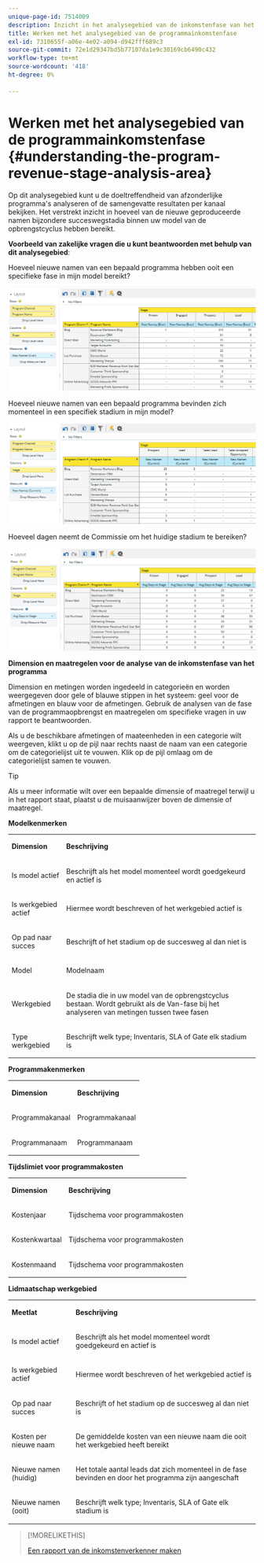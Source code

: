 ```yaml
---
unique-page-id: 7514009
description: Inzicht in het analysegebied van de inkomstenfase van het programma - Marketo Docs - Productdocumentatie
title: Werken met het analysegebied van de programmainkomstenfase
exl-id: 7310655f-a06e-4e02-a094-d942fff689c3
source-git-commit: 72e1d29347bd5b77107da1e9c30169cb6490c432
workflow-type: tm+mt
source-wordcount: '418'
ht-degree: 0%

---
```


# Werken met het analysegebied van de programmainkomstenfase {#understanding-the-program-revenue-stage-analysis-area}

Op dit analysegebied kunt u de doeltreffendheid van afzonderlijke programma&#39;s analyseren of de samengevatte resultaten per kanaal bekijken. Het verstrekt inzicht in hoeveel van de nieuwe geproduceerde namen bijzondere succeswegstadia binnen uw model van de opbrengstcyclus hebben bereikt.

**Voorbeeld van zakelijke vragen die u kunt beantwoorden met behulp van dit analysegebied**:

Hoeveel nieuwe namen van een bepaald programma hebben ooit een specifieke fase in mijn model bereikt?

![](assets/one-3.png)

Hoeveel nieuwe namen van een bepaald programma bevinden zich momenteel in een specifiek stadium in mijn model?

![](assets/two-3.png)

Hoeveel dagen neemt de Commissie om het huidige stadium te bereiken?

![](assets/three-3.png)

**Dimension en maatregelen voor de analyse van de inkomstenfase van het programma**

Dimension en metingen worden ingedeeld in categorieën en worden weergegeven door gele of blauwe stippen in het systeem: geel voor de afmetingen en blauw voor de afmetingen. Gebruik de analysen van de fase van de programmaopbrengst en maatregelen om specifieke vragen in uw rapport te beantwoorden.

Als u de beschikbare afmetingen of maateenheden in een categorie wilt weergeven, klikt u op de pijl naar rechts naast de naam van een categorie om de categorielijst uit te vouwen. Klik op de pijl omlaag om de categorielijst samen te vouwen.

>[!TIP]
>
>Als u meer informatie wilt over een bepaalde dimensie of maatregel terwijl u in het rapport staat, plaatst u de muisaanwijzer boven de dimensie of maatregel.

**Modelkenmerken**

<table> 
 <tbody> 
  <tr> 
   <td colspan="1" rowspan="1"><strong>Dimension</strong></td> 
   <td colspan="1" rowspan="1"><p><strong>Beschrijving</strong></p></td> 
  </tr> 
  <tr> 
   <td colspan="1" rowspan="1"><p>Is model actief</p></td> 
   <td colspan="1" rowspan="1"><p>Beschrijft als het model momenteel wordt goedgekeurd en actief is</p></td> 
  </tr> 
  <tr> 
   <td colspan="1" rowspan="1"><p>Is werkgebied actief</p></td> 
   <td colspan="1" rowspan="1"><p>Hiermee wordt beschreven of het werkgebied actief is</p></td> 
  </tr> 
  <tr> 
   <td colspan="1" rowspan="1"><p>Op pad naar succes</p></td> 
   <td colspan="1" rowspan="1"><p>Beschrijft of het stadium op de succesweg al dan niet is</p></td> 
  </tr> 
  <tr> 
   <td colspan="1" rowspan="1"><p>Model</p></td> 
   <td colspan="1" rowspan="1"><p>Modelnaam</p></td> 
  </tr> 
  <tr> 
   <td colspan="1" rowspan="1"><p>Werkgebied</p></td> 
   <td colspan="1" rowspan="1"><p>De stadia die in uw model van de opbrengstcyclus bestaan. Wordt gebruikt als de Van-fase bij het analyseren van metingen tussen twee fasen</p></td> 
  </tr> 
  <tr> 
   <td colspan="1" rowspan="1"><p>Type werkgebied</p></td> 
   <td colspan="1" rowspan="1"><p>Beschrijft welk type; Inventaris, SLA of Gate elk stadium is</p></td> 
  </tr> 
 </tbody> 
</table>

**Programmakenmerken**

<table> 
 <tbody> 
  <tr> 
   <td colspan="1" rowspan="1"><p><strong>Dimension</strong></p></td> 
   <td colspan="1" rowspan="1"><p><strong>Beschrijving</strong></p></td> 
  </tr> 
  <tr> 
   <td colspan="1" rowspan="1"><p>Programmakanaal</p></td> 
   <td colspan="1" rowspan="1"><p>Programmakanaal</p></td> 
  </tr> 
  <tr> 
   <td colspan="1" rowspan="1"><p>Programmanaam</p></td> 
   <td colspan="1" rowspan="1"><p>Programmanaam</p></td> 
  </tr> 
 </tbody> 
</table>

**Tijdslimiet voor programmakosten**

<table> 
 <tbody> 
  <tr> 
   <td colspan="1" rowspan="1"><p><strong>Dimension</strong></p></td> 
   <td colspan="1" rowspan="1"><p><strong>Beschrijving</strong></p></td> 
  </tr> 
  <tr> 
   <td colspan="1" rowspan="1"><p>Kostenjaar</p></td> 
   <td colspan="1" rowspan="1"><p>Tijdschema voor programmakosten</p></td> 
  </tr> 
  <tr> 
   <td colspan="1" rowspan="1"><p>Kostenkwartaal</p></td> 
   <td colspan="1" rowspan="1"><p>Tijdschema voor programmakosten</p></td> 
  </tr> 
  <tr> 
   <td colspan="1" rowspan="1"><p>Kostenmaand</p></td> 
   <td colspan="1" rowspan="1"><p>Tijdschema voor programmakosten</p></td> 
  </tr> 
 </tbody> 
</table>

**Lidmaatschap werkgebied**

<table> 
 <tbody> 
  <tr> 
   <td colspan="1" rowspan="1"><p><strong>Meetlat</strong></p></td> 
   <td colspan="1" rowspan="1"><p><strong>Beschrijving</strong></p></td> 
  </tr> 
  <tr> 
   <td colspan="1" rowspan="1"><p>Is model actief</p></td> 
   <td colspan="1" rowspan="1"><p>Beschrijft als het model momenteel wordt goedgekeurd en actief is</p></td> 
  </tr> 
  <tr> 
   <td colspan="1" rowspan="1"><p>Is werkgebied actief</p></td> 
   <td colspan="1" rowspan="1"><p>Hiermee wordt beschreven of het werkgebied actief is</p></td> 
  </tr> 
  <tr> 
   <td colspan="1" rowspan="1"><p>Op pad naar succes</p></td> 
   <td colspan="1" rowspan="1"><p>Beschrijft of het stadium op de succesweg al dan niet is</p></td> 
  </tr> 
  <tr> 
   <td colspan="1" rowspan="1"><p>Kosten per nieuwe naam</p></td> 
   <td colspan="1" rowspan="1"><p>De gemiddelde kosten van een nieuwe naam die ooit het werkgebied heeft bereikt</p></td> 
  </tr> 
  <tr> 
   <td colspan="1" rowspan="1"><p>Nieuwe namen (huidig)</p></td> 
   <td colspan="1" rowspan="1"><p>Het totale aantal leads dat zich momenteel in de fase bevinden en door het programma zijn aangeschaft</p></td> 
  </tr> 
  <tr> 
   <td colspan="1" rowspan="1"><p>Nieuwe namen (ooit)</p></td> 
   <td colspan="1" rowspan="1"><p>Beschrijft welk type; Inventaris, SLA of Gate elk stadium is</p></td> 
  </tr> 
 </tbody> 
</table>

>[!MORELIKETHIS]
>
>[Een rapport van de inkomstenverkenner maken](/help/marketo/product-docs/reporting/revenue-cycle-analytics/revenue-explorer/create-a-revenue-explorer-report.md)
